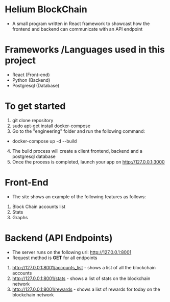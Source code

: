 # Helium BlockChain 
- A small program written in React framework to showcast how the frontend and backend can communicate with an API endpoint

# Frameworks /Languages used in this project
- React (Front-end)
- Python (Backend)
- Postgresql (Database)

# To get started
1. git clone repository
2. sudo apt-get install docker-compose
3. Go to the "engineering" folder and run the following command:
  - docker-compose up -d --build 
4. The build process will create a client frontend, backend and a postgresql database
5. Once the process is completed, launch your app on http://127.0.0.1:3000

# Front-End
- The site shows an example of the following features as follows:
1. Block Chain accounts list
2. Stats
3. Graphs

# Backend (API Endpoints)
- The server runs on the following url: http://127.0.0.1:8001
- Request method is **GET** for all endpoints
1. http://127.0.0.1:8001/accounts_list - shows a list of all the blockchain accounts
2. http://127.0.0.1:8001/stats - shows a list of stats on the blockchain network
3. http://127.0.0.1:8001/rewards - shows a list of rewards for today on the blockchain network


